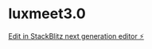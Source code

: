 # luxmeet3.0

[Edit in StackBlitz next generation editor ⚡️](https://stackblitz.com/~/github.com/Adiru352/luxmeet3.0)